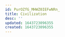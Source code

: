 ```yaml
---
id: PurOZfG_MHWZ0IEFwNRn_
title: Civilization
desc: ''
updated: 1643723096355
created: 1643723096355
---
```


